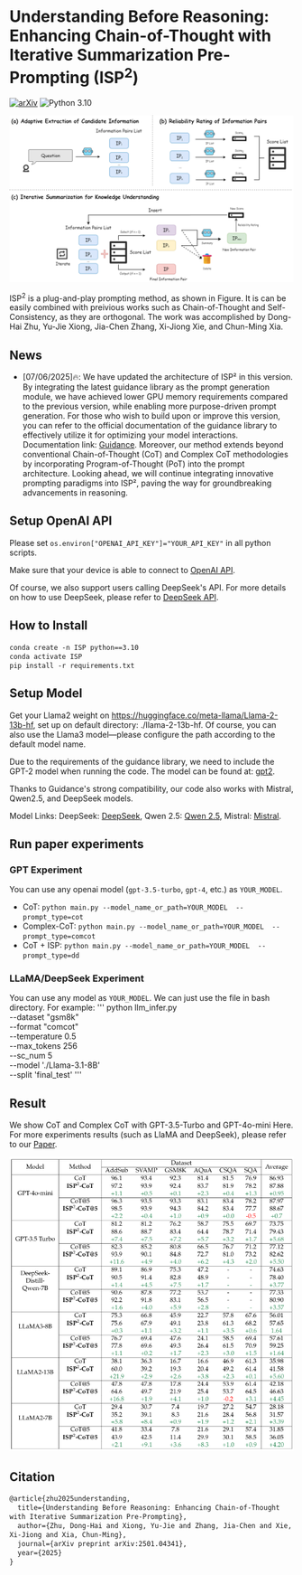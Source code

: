 # Understanding Before Reasoning: Enhancing Chain-of-Thought with Iterative Summarization Pre-Prompting (ISP<sup>2</sup>)

[![arXiv](https://img.shields.io/badge/arXiv-Paper-<COLOR>.svg)](https://arxiv.org/abs/2501.04341)
![Python 3.10](https://img.shields.io/badge/python-3.10-green.svg)


![ISP](ISP.drawio.png)

ISP<sup>2</sup> is a plug-and-play prompting method, as shown in Figure. It is can be easily combined with preivious works such as Chain-of-Thought and Self-Consistency, as they are orthogonal. The work was accomplished by Dong-Hai Zhu, Yu-Jie Xiong, Jia-Chen Zhang, Xi-Jiong Xie, and Chun-Ming Xia.



## News
- [07/06/2025]🔥: We have updated the architecture of ISP² in this version. By integrating the latest guidance library as the prompt generation module, we have achieved lower GPU memory requirements compared to the previous version, while enabling more purpose-driven prompt generation. For those who wish to build upon or improve this version, you can refer to the official documentation of the guidance library to effectively utilize it for optimizing your model interactions. Documentation link: [Guidance](https://guidance.readthedocs.io/en/stable/index.html). Moreover, our method extends beyond conventional Chain-of-Thought (CoT) and Complex CoT methodologies by incorporating Program-of-Thought (PoT) into the prompt architecture. Looking ahead, we will continue integrating innovative prompting paradigms into ISP², paving the way for groundbreaking advancements in reasoning.




## Setup OpenAI API

Please set `os.environ["OPENAI_API_KEY"]="YOUR_API_KEY"` in all python scripts.

Make sure that your device is able to connect to [OpenAI API](https://platform.openai.com/docs/api-reference). 

Of course, we also support users calling DeepSeek's API. For more details on how to use DeepSeek, please refer to [DeepSeek API](https://api-docs.deepseek.com/zh-cn/).

## How to Install

```
conda create -n ISP python==3.10
conda activate ISP
pip install -r requirements.txt
```


## Setup Model
Get your Llama2 weight on https://huggingface.co/meta-llama/Llama-2-13b-hf, set up on default directory: ./llama-2-13b-hf. Of course, you can also use the Llama3 model—please configure the path according to the default model name.

Due to the requirements of the guidance library, we need to include the GPT-2 model when running the code. The model can be found at: [gpt2](https://huggingface.co/openai-community/gpt2).

Thanks to Guidance's strong compatibility, our code also works with Mistral, Qwen2.5, and DeepSeek models.

Model Links: DeepSeek: [DeepSeek](https://huggingface.co/collections/deepseek-ai/deepseek-r1-678e1e131c0169c0bc89728d), Qwen 2.5: [Qwen 2.5](https://huggingface.co/collections/Qwen/qwen25-66e81a666513e518adb90d9e), Mistral: [Mistral](https://huggingface.co/mistralai).


## Run paper experiments
### GPT Experiment
You can use any openai model (`gpt-3.5-turbo`, `gpt-4`, etc.) as `YOUR_MODEL`.
- CoT:
`python main.py --model_name_or_path=YOUR_MODEL  --prompt_type=cot`
- Complex-CoT:
`python main.py --model_name_or_path=YOUR_MODEL  --prompt_type=comcot`
- CoT + ISP:
`python main.py --model_name_or_path=YOUR_MODEL  --prompt_type=dd`

### LLaMA/DeepSeek Experiment
You can use any model as `YOUR_MODEL`. We can just use the file in bash directory. For example:
'''
python llm_infer.py \
         --dataset "gsm8k" \
         --format "comcot" \
         --temperature 0.5 \
         --max_tokens 256 \
         --sc_num 5 \
         --model './Llama-3.1-8B' \
         --split 'final_test' 
'''

## Result
We show CoT and Complex CoT with GPT-3.5-Turbo and GPT-4o-mini Here. For more experiments results (such as LlaMA and DeepSeek), please refer to our [Paper](https://arxiv.org/abs/2501.04341).
<div align="center">
  <img src="result.png">
</div>

## Citation
```
@article{zhu2025understanding,
  title={Understanding Before Reasoning: Enhancing Chain-of-Thought with Iterative Summarization Pre-Prompting},
  author={Zhu, Dong-Hai and Xiong, Yu-Jie and Zhang, Jia-Chen and Xie, Xi-Jiong and Xia, Chun-Ming},
  journal={arXiv preprint arXiv:2501.04341},
  year={2025}
}
```

